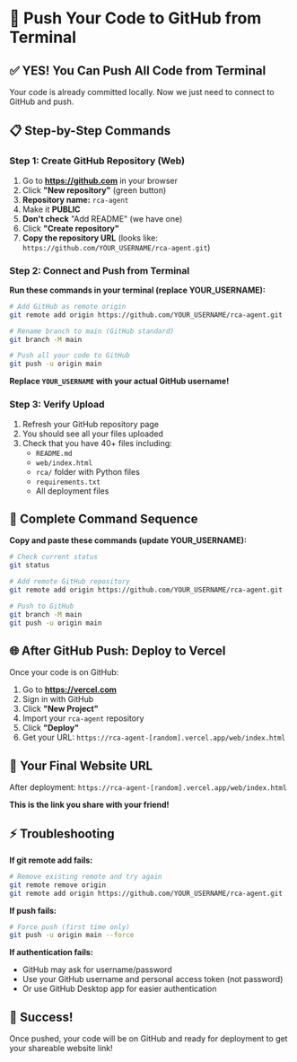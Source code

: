 # 🚀 Push Your Code to GitHub from Terminal

## ✅ **YES! You Can Push All Code from Terminal**

Your code is already committed locally. Now we just need to connect to GitHub and push.

## 📋 **Step-by-Step Commands**

### **Step 1: Create GitHub Repository (Web)**
1. Go to **https://github.com** in your browser
2. Click **"New repository"** (green button)
3. **Repository name:** `rca-agent`
4. Make it **PUBLIC**
5. **Don't check** "Add README" (we have one)
6. Click **"Create repository"**
7. **Copy the repository URL** (looks like: `https://github.com/YOUR_USERNAME/rca-agent.git`)

### **Step 2: Connect and Push from Terminal**

**Run these commands in your terminal (replace YOUR_USERNAME):**

```bash
# Add GitHub as remote origin
git remote add origin https://github.com/YOUR_USERNAME/rca-agent.git

# Rename branch to main (GitHub standard)
git branch -M main

# Push all your code to GitHub
git push -u origin main
```

**Replace `YOUR_USERNAME` with your actual GitHub username!**

### **Step 3: Verify Upload**
1. Refresh your GitHub repository page
2. You should see all your files uploaded
3. Check that you have 40+ files including:
   - `README.md`
   - `web/index.html`
   - `rca/` folder with Python files
   - `requirements.txt`
   - All deployment files

## 🎯 **Complete Command Sequence**

**Copy and paste these commands (update YOUR_USERNAME):**

```bash
# Check current status
git status

# Add remote GitHub repository
git remote add origin https://github.com/YOUR_USERNAME/rca-agent.git

# Push to GitHub
git branch -M main
git push -u origin main
```

## 🌐 **After GitHub Push: Deploy to Vercel**

Once your code is on GitHub:

1. Go to **https://vercel.com**
2. Sign in with GitHub
3. Click **"New Project"**
4. Import your `rca-agent` repository
5. Click **"Deploy"**
6. Get your URL: `https://rca-agent-[random].vercel.app/web/index.html`

## 🔗 **Your Final Website URL**

After deployment: `https://rca-agent-[random].vercel.app/web/index.html`

**This is the link you share with your friend!**

## ⚡ **Troubleshooting**

**If git remote add fails:**
```bash
# Remove existing remote and try again
git remote remove origin
git remote add origin https://github.com/YOUR_USERNAME/rca-agent.git
```

**If push fails:**
```bash
# Force push (first time only)
git push -u origin main --force
```

**If authentication fails:**
- GitHub may ask for username/password
- Use your GitHub username and personal access token (not password)
- Or use GitHub Desktop app for easier authentication

## 🎉 **Success!**

Once pushed, your code will be on GitHub and ready for deployment to get your shareable website link!
